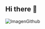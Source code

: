 ## Hi there 👋

<!--
**DavidJmnzFndz/DavidJmnzFndz** is a ✨ _special_ ✨ repository because its `README.md` (this file) appears on your GitHub profile.

Here are some ideas to get you started:

- 🔭 I’m currently working on ...
- 🌱 I’m currently learning ...
- 👯 I’m looking to collaborate on ...
- 🤔 I’m looking for help with ...
- 💬 Ask me about ...
- 📫 How to reach me: ...
- 😄 Pronouns: ...
- ⚡ Fun fact: ...
-->
![ImagenGithub](https://github.com/user-attachments/assets/bee88499-5673-4a92-990c-4732a9180471)
